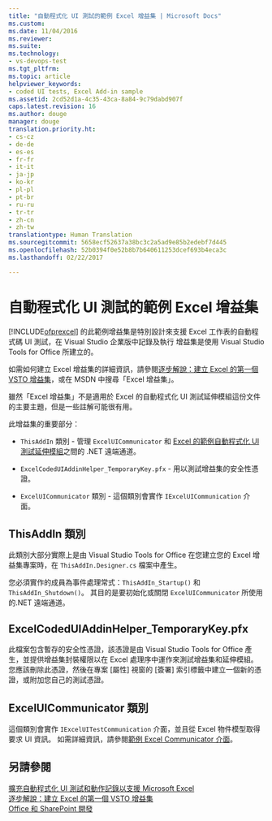 ```yaml
---
title: "自動程式化 UI 測試的範例 Excel 增益集 | Microsoft Docs"
ms.custom: 
ms.date: 11/04/2016
ms.reviewer: 
ms.suite: 
ms.technology:
- vs-devops-test
ms.tgt_pltfrm: 
ms.topic: article
helpviewer_keywords:
- coded UI tests, Excel Add-in sample
ms.assetid: 2cd52d1a-4c35-43ca-8a84-9c79dabd907f
caps.latest.revision: 16
ms.author: douge
manager: douge
translation.priority.ht:
- cs-cz
- de-de
- es-es
- fr-fr
- it-it
- ja-jp
- ko-kr
- pl-pl
- pt-br
- ru-ru
- tr-tr
- zh-cn
- zh-tw
translationtype: Human Translation
ms.sourcegitcommit: 5658ecf52637a38bc3c2a5ad9e85b2edebf7d445
ms.openlocfilehash: 52b0394f0e52b8b7b640611253dcef693b4eca3c
ms.lasthandoff: 02/22/2017

---
```

# <a name="sample-excel-add-in-for-coded-ui-testing"></a>自動程式化 UI 測試的範例 Excel 增益集
[!INCLUDE[ofprexcel](../test/includes/ofprexcel_md.md)] 的此範例增益集是特別設計來支援 Excel 工作表的自動程式碼 UI 測試，在 Visual Studio 企業版中記錄及執行 增益集是使用 Visual Studio Tools for Office 所建立的。  
  
 如需如何建立 Excel 增益集的詳細資訊，請參閱[逐步解說：建立 Excel 的第一個 VSTO 增益集](http://msdn.microsoft.com/Library/a855e2be-3ecf-4112-a7f5-ec0f7fad3b5f)，或在 MSDN 中搜尋「Excel 增益集」。  
  
 雖然「Excel 增益集」不是適用於 Excel 的自動程式化 UI 測試延伸模組這份文件的主要主題，但是一些註解可能很有用。  
  
 此增益集的重要部分：  
  
-   `ThisAddIn` 類別 - 管理 `ExcelUICommunicator` 和 [Excel 的範例自動程式化 UI 測試延伸模組](../test/sample-coded-ui-test-extension-for-excel.md)之間的 .NET 遠端通道。  
  
-   `ExcelCodedUIAddinHelper_TemporaryKey.pfx` - 用以測試增益集的安全性憑證。  
  
-   `ExcelUICommunicator` 類別 - 這個類別會實作 `IExcelUICommunication` 介面。  
  
## <a name="thisaddin-class"></a>ThisAddIn 類別  
 此類別大部分實際上是由 Visual Studio Tools for Office 在您建立您的 Excel 增益集專案時，在 `ThisAddIn.Designer.cs` 檔案中產生。  
  
 您必須實作的成員為事件處理常式：`ThisAddIn_Startup()` 和 `ThisAddIn_Shutdown()`。 其目的是要初始化或關閉 `ExcelUICommunicator` 所使用的.NET 遠端通道。  
  
## <a name="excelcodeduiaddinhelpertemporarykeypfx"></a>ExcelCodedUIAddinHelper_TemporaryKey.pfx  
 此檔案包含暫存的安全性憑證，該憑證是由 Visual Studio Tools for Office 產生，並提供增益集封裝權限以在 Excel 處理序中運作來測試增益集和延伸模組。 您應該刪除此憑證，然後在專案 [屬性] 視窗的 [簽署] 索引標籤中建立一個新的憑證，或附加您自己的測試憑證。  
  
## <a name="exceluicommunicator-class"></a>ExcelUICommunicator 類別  
 這個類別會實作 `IExcelUITestCommunication` 介面，並且從 Excel 物件模型取得要求 UI 資訊。 如需詳細資訊，請參閱[範例 Excel Communicator 介面](../test/sample-excel-communicator-interface.md)。  
  
## <a name="see-also"></a>另請參閱  
 [擴充自動程式化 UI 測試和動作記錄以支援 Microsoft Excel](../test/extending-coded-ui-tests-and-action-recordings-to-support-microsoft-excel.md)   
 [逐步解說：建立 Excel 的第一個 VSTO 增益集](http://msdn.microsoft.com/Library/a855e2be-3ecf-4112-a7f5-ec0f7fad3b5f)   
 [Office 和 SharePoint 開發](/office-dev/office-dev/office-and-sharepoint-development-in-visual-studio)

